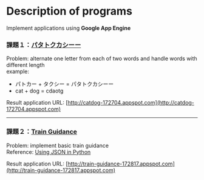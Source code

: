 # Description of programs
Implement applications using __Google App Engine__  

### 課題１：[パタトクカシーー](http://fantasy-transit.appspot.com/pata)  
Problem: alternate one letter from each of two words and handle words with different length  
example:
- パトカー + タクシー = パタトクカシーー
- cat + dog = cdaotg

Result application URL: [http://catdog-172704.appspot.com](http://catdog-172704.appspot.com)

***
### 課題２：[Train Guidance](http://fantasy-transit.appspot.com/)  
Problem: implement basic train guidance  
Reference: [Using JSON in Python](http://docs.python.org/2/library/json.html)

Result application URL: [http://train-guidance-172817.appspot.com](http://train-guidance-172817.appspot.com)
